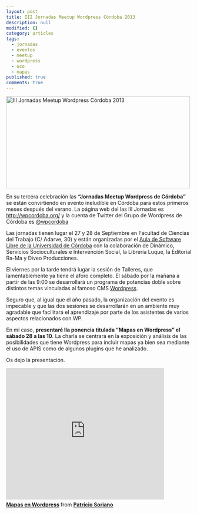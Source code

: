 ```yaml
---
layout: post
title: III Jornadas Meetup Wordpress Córdoba 2013
description: null
modified: {}
category: articles
tags: 
  - jornadas
  - eventos
  - meetup
  - wordpress
  - uco
  - mapas
published: true
comments: true
---
```


<a href="http://www.flickr.com/photos/115384326@N07/12147851425/" title="III Jornadas Meetup Wordpress Córdoba 2013 por Patricio Soriano, en Flickr"><img src="http://farm4.staticflickr.com/3761/12147851425_86180ab688.jpg" width="500" height="250" alt="III Jornadas Meetup Wordpress Córdoba 2013"></a>

En su tercera celebración las **“Jornadas Meetup Wordpress de Córdoba”** se están convirtiendo en evento ineludible en Córdoba para estos primeros meses después del verano. La página web del las III Jornadas es http://wpcordoba.org/ y la cuenta de Twitter del Grupo de Wordpress de Córdoba es [@wpcordoba](https://twitter.com/wpcordoba)

Las jornadas tienen lugar el 27 y 28 de Septiembre en Facultad de Ciencias del Trabajo (C/ Adarve, 30)  y están organizadas por el [Aula de Software Libre de la Universidad de Córdoba](http://www.uco.es/aulasoftwarelibre/) con la colaboración de Dinámico, Servicios Socioculturales e Intervención Social, la  Librería Luque, la Editorial Ra-Ma y Diveo Producciones.

El viernes por la tarde tendrá lugar  la sesión de  Talleres, que lamentablemente ya tiene el aforo completo.  El sábado por la mañana a partir de las 9:00 se desarrollará un programa de potencias doble sobre distintos temas vinculadas al famoso CMS [Wordpress](http://wordpress.org/).

Seguro que, al igual que el año pasado, la organización del evento es impecable y que las dos sesiones se desarrollarán en un ambiente muy agradable que facilitará el aprendizaje por parte de los asistentes de varios aspectos relacionados con WP.

En mi caso, **presentaré lla ponencia titulada “Mapas en Wordpress” el sábado 28 a las 10**. La charla se centrará en la exposición  y análisis de las posibilidades que tiene Wordpress para incluir mapas ya bien sea mediante el uso de APIS como de algunos plugins que he analizado.

Os dejo la presentación.
<iframe src="http://www.slideshare.net/slideshow/embed_code/26625000" width="427" height="356" frameborder="0" marginwidth="0" marginheight="0" scrolling="no" style="border:1px solid #CCC; border-width:1px 1px 0; margin-bottom:5px; max-width: 100%;" allowfullscreen> </iframe> <div style="margin-bottom:5px"> <strong> <a href="https://www.slideshare.net/PatricioSoriano/mapas-en-wordpress" title="Mapas en Wordpress" target="_blank">Mapas en Wordpress</a> </strong> from <strong><a href="http://www.slideshare.net/PatricioSoriano" target="_blank">Patricio Soriano</a></strong> </div>
